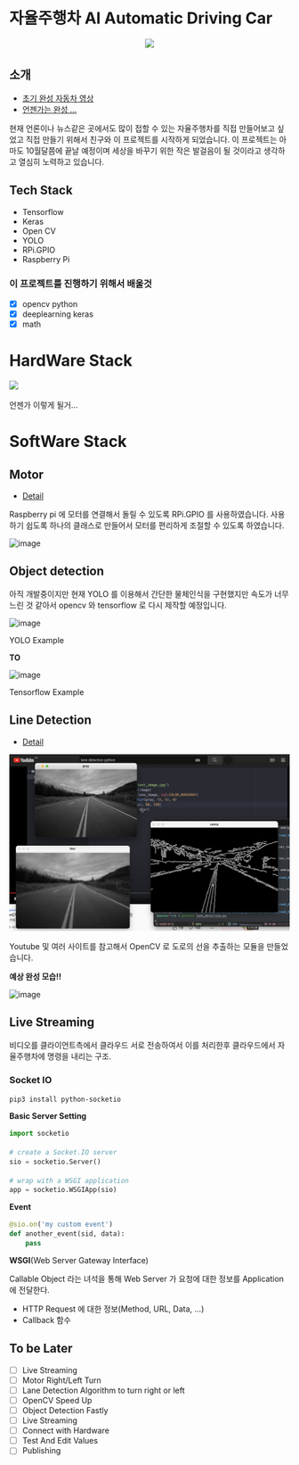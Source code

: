 # 자율주행차 AI Automatic Driving Car

<div align="center">
  <img src="https://user-images.githubusercontent.com/57530375/136566049-9c11741c-2e46-464e-862f-721ac7588849.png">
</div>

## 소개

- [초기 완성 자동차 영상](https://www.youtube.com/watch?v=kk2jRKFPXv0)
- [언젠가는 완성 ...]()

현재 언론이나 뉴스같은 곳에서도 많이 접할 수 있는 자율주행차를 직접 만들어보고 싶었고 직접 만들기 위해서 친구와 이 프로젝트를 시작하게 되었습니다. 이 프로젝트는 아마도 10월달쯤에 끝날 예정이며 세상을 바꾸기 위한 작은 발걸음이 될 것이라고 생각하고 열심히 노력하고 있습니다.

## Tech Stack

- Tensorflow
- Keras
- Open CV
- YOLO
- RPi.GPIO
- Raspberry Pi

### 이 프로젝트를 진행하기 위해서 배울것

- [x] opencv python
- [x] deeplearning keras
- [x] math

# HardWare Stack

<img src="https://cdn.imweb.me/thumbnail/20201029/d0ea78a892e73.gif" />

언젠가 이렇게 될거...

# SoftWare Stack

## Motor

- [Detail](https://github.com/yoonhero/OurAICar/tree/master/motor)

Raspberry pi 에 모터를 연결해서 돌릴 수 있도록 RPi.GPIO 를 사용하였습니다.
사용하기 쉽도록 하나의 클래스로 만들어서 모터를 편리하게 조절할 수 있도록 하였습니다.

![image](https://blog.kakaocdn.net/dn/8P2FX/btqDx5pALBs/LgjQPsu2XO63Jr95iIRqKk/img.png)

## Object detection

아직 개발중이지만 현재 YOLO 를 이용해서 간단한 물체인식을 구현했지만 속도가 너무 느린 것 같아서 opencv 와 tensorflow 로 다시 제작할 예정입니다.

![image](https://pjreddie.com/media/image/Screen_Shot_2018-03-24_at_10.48.42_PM.png)

YOLO Example

<strong>TO</strong>

![image](https://1.bp.blogspot.com/-HKhrGghm3Z4/Xwd6oWNmCnI/AAAAAAAADRQ/Hff-ZgjSDvo7op7aUtdN--WSuMohSMn-gCLcBGAsYHQ/s1600/tensorflow2objectdetection.png)

Tensorflow Example

## Line Detection

- [Detail](https://github.com/yoonhero/OurAICar/tree/master/lane_detection)

![image](https://github.com/yoonhero/OurAICar/blob/master/docs/line_detection.png?raw=true)

Youtube 및 여러 사이트를 참고해서 OpenCV 로 도로의 선을 추출하는 모듈을 만들었습니다.

<strong>예상 완성 모습!!</strong>

![image](https://i.ytimg.com/vi/G2VaJvNNp4k/hqdefault.jpg)

## Live Streaming

비디오를 클라이언트측에서 클라우드 서로 전송하여서 이를 처리한후 클라우드에서 자율주행차에 명령을 내리는 구조.

### Socket IO

```
pip3 install python-socketio
```

<strong>Basic Server Setting</strong>

```python
import socketio

# create a Socket.IO server
sio = socketio.Server()

# wrap with a WSGI application
app = socketio.WSGIApp(sio)
```

<strong>Event</strong>

```python
@sio.on('my custom event')
def another_event(sid, data):
    pass
```

<strong>WSGI</strong>(Web Server Gateway Interface)

Callable Object 라는 녀석을 통해 Web Server 가 요청에 대한 정보를 Application 에 전달한다.

- HTTP Request 에 대한 정보(Method, URL, Data, ...)
- Callback 함수

## To be Later

- [ ] Live Streaming
- [ ] Motor Right/Left Turn
- [ ] Lane Detection Algorithm to turn right or left
- [ ] OpenCV Speed Up
- [ ] Object Detection Fastly
- [ ] Live Streaming
- [ ] Connect with Hardware
- [ ] Test And Edit Values
- [ ] Publishing
